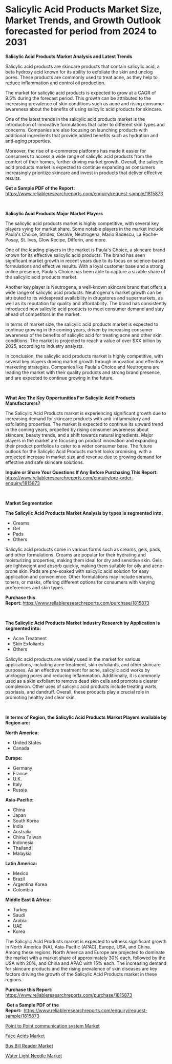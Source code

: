 <p><h1>Salicylic Acid Products Market Size, Market Trends, and Growth Outlook forecasted for period from 2024 to 2031</h1></p><p><strong>Salicylic Acid Products Market Analysis and Latest Trends</strong></p>
<p><p>Salicylic acid products are skincare products that contain salicylic acid, a beta hydroxy acid known for its ability to exfoliate the skin and unclog pores. These products are commonly used to treat acne, as they help to reduce inflammation and control oil production.</p><p>The market for salicylic acid products is expected to grow at a CAGR of 9.5% during the forecast period. This growth can be attributed to the increasing prevalence of skin conditions such as acne and rising consumer awareness about the benefits of using salicylic acid products for skincare.</p><p>One of the latest trends in the salicylic acid products market is the introduction of innovative formulations that cater to different skin types and concerns. Companies are also focusing on launching products with additional ingredients that provide added benefits such as hydration and anti-aging properties.</p><p>Moreover, the rise of e-commerce platforms has made it easier for consumers to access a wide range of salicylic acid products from the comfort of their homes, further driving market growth. Overall, the salicylic acid products market is expected to continue expanding as consumers increasingly prioritize skincare and invest in products that deliver effective results.</p></p>
<p><strong>Get a Sample PDF of the Report:&nbsp;</strong> <a href="https://www.reliableresearchreports.com/enquiry/request-sample/1815873">https://www.reliableresearchreports.com/enquiry/request-sample/1815873</a></p>
<p>&nbsp;</p>
<p><strong>Salicylic Acid Products Major Market Players</strong></p>
<p><p>The salicylic acid products market is highly competitive, with several key players vying for market share. Some notable players in the market include Paula's Choice, Stridex, CeraVe, Neutrogena, Mario Badescu, La Roche-Posay, St. Ives, Glow Recipe, Differin, and more.</p><p>One of the leading players in the market is Paula's Choice, a skincare brand known for its effective salicylic acid products. The brand has seen significant market growth in recent years due to its focus on science-based formulations and effective results. With a loyal customer base and a strong online presence, Paula's Choice has been able to capture a sizable share of the salicylic acid products market.</p><p>Another key player is Neutrogena, a well-known skincare brand that offers a wide range of salicylic acid products. Neutrogena's market growth can be attributed to its widespread availability in drugstores and supermarkets, as well as its reputation for quality and affordability. The brand has consistently introduced new salicylic acid products to meet consumer demand and stay ahead of competitors in the market.</p><p>In terms of market size, the salicylic acid products market is expected to continue growing in the coming years, driven by increasing consumer awareness of the benefits of salicylic acid for treating acne and other skin conditions. The market is projected to reach a value of over $XX billion by 2025, according to industry analysts.</p><p>In conclusion, the salicylic acid products market is highly competitive, with several key players driving market growth through innovation and effective marketing strategies. Companies like Paula's Choice and Neutrogena are leading the market with their quality products and strong brand presence, and are expected to continue growing in the future.</p></p>
<p>&nbsp;</p>
<p><strong>What Are The Key Opportunities For Salicylic Acid Products Manufacturers?</strong></p>
<p><p>The Salicylic Acid Products market is experiencing significant growth due to increasing demand for skincare products with anti-inflammatory and exfoliating properties. The market is expected to continue its upward trend in the coming years, propelled by rising consumer awareness about skincare, beauty trends, and a shift towards natural ingredients. Major players in the market are focusing on product innovation and expanding their product portfolios to cater to a wider consumer base. The future outlook for the Salicylic Acid Products market looks promising, with a projected increase in market size and revenue due to growing demand for effective and safe skincare solutions.</p></p>
<p><strong>Inquire or Share Your Questions If Any Before Purchasing This Report:</strong> <a href="https://www.reliableresearchreports.com/enquiry/pre-order-enquiry/1815873">https://www.reliableresearchreports.com/enquiry/pre-order-enquiry/1815873</a></p>
<p>&nbsp;</p>
<p><strong>Market Segmentation</strong></p>
<p><strong>The Salicylic Acid Products Market Analysis by types is segmented into:</strong></p>
<p><ul><li>Creams</li><li>Gel</li><li>Pads</li><li>Others</li></ul></p>
<p><p>Salicylic acid products come in various forms such as creams, gels, pads, and other formulations. Creams are popular for their hydrating and moisturizing properties, making them ideal for dry and sensitive skin. Gels are lightweight and absorb quickly, making them suitable for oily and acne-prone skin. Pads are pre-soaked with salicylic acid solution for easy application and convenience. Other formulations may include serums, toners, or masks, offering different options for consumers with varying preferences and skin types.</p></p>
<p><strong>Purchase this Report:&nbsp;</strong><a href="https://www.reliableresearchreports.com/purchase/1815873">https://www.reliableresearchreports.com/purchase/1815873</a></p>
<p>&nbsp;</p>
<p><strong>The Salicylic Acid Products Market Industry Research by Application is segmented into:</strong></p>
<p><ul><li>Acne Treatment</li><li>Skin Exfoliants</li><li>Others</li></ul></p>
<p><p>Salicylic acid products are widely used in the market for various applications, including acne treatment, skin exfoliants, and other skincare purposes. As an effective treatment for acne, salicylic acid works by unclogging pores and reducing inflammation. Additionally, it is commonly used as a skin exfoliant to remove dead skin cells and promote a clearer complexion. Other uses of salicylic acid products include treating warts, psoriasis, and dandruff. Overall, these products play a crucial role in promoting healthy and clear skin.</p></p>
<p>&nbsp;</p>
<p><strong>In terms of Region, the Salicylic Acid Products Market Players available by Region are:</strong></p>
<p>
    <p> <strong> North America: </strong>
        <ul>
            <li>United States</li>
            <li>Canada</li>
        </ul>
        </p> 
    <p> <strong> Europe: </strong>
        <ul>
            <li>Germany</li>
            <li>France</li>
            <li>U.K.</li>
            <li>Italy</li>
            <li>Russia</li>
        </ul>
        </p> 
    <p> <strong> Asia-Pacific: </strong>
        <ul>
            <li>China</li>
            <li>Japan</li>
            <li>South Korea</li>
            <li>India</li>
            <li>Australia</li>
            <li>China Taiwan</li>
            <li>Indonesia</li>
            <li>Thailand</li>
            <li>Malaysia</li>
        </ul>
        </p> 
    <p> <strong> Latin America: </strong>
        <ul>
            <li>Mexico</li>
            <li>Brazil</li>
            <li>Argentina Korea</li>
            <li>Colombia</li>
        </ul>
        </p> 
    <p> <strong> Middle East & Africa: </strong>
        <ul>
            <li>Turkey</li>
            <li>Saudi</li>
            <li>Arabia</li>
            <li>UAE</li>
            <li>Korea</li>
        </ul>
    </p>
    </p>
<p><p>The Salicylic Acid Products market is expected to witness significant growth in North America (NA), Asia-Pacific (APAC), Europe, USA, and China. Among these regions, North America and Europe are projected to dominate the market with a market share of approximately 30% each, followed by the USA with 20%, and China and APAC with 15% each. The increasing demand for skincare products and the rising prevalence of skin diseases are key factors driving the growth of the Salicylic Acid Products market in these regions.</p></p>
<p><strong>Purchase this Report: </strong><a href="https://www.reliableresearchreports.com/purchase/1815873">https://www.reliableresearchreports.com/purchase/1815873</a></p>
<p>&nbsp;<strong>Get a Sample PDF of the Report:&nbsp;&nbsp;</strong><a href="https://www.reliableresearchreports.com/enquiry/request-sample/1815873">https://www.reliableresearchreports.com/enquiry/request-sample/1815873</a></p>
<p><strong></strong></p>
<p><p><a href="https://issuu.com/reportprime-2/docs/point-to-point-communication-system-market-size-20">Point to Point communication system Market</a></p><p><a href="https://github.com/mancsybtousav/Market-Research-Report-List-1/blob/main/face-acids-market.md">Face Acids Market</a></p><p><a href="https://issuu.com/reportprime-2/docs/bus-bill-reader-market-size-2030.pptx">Bus Bill Reader Market</a></p><p><a href="https://github.com/josesg55/Market-Research-Report-List-1/blob/main/water-light-needle-market.md">Water Light Needle Market</a></p></p>